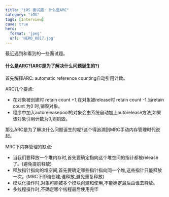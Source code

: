 ```yaml
---
title: "iOS 面试题: 什么是ARC"
category: "iOS"
tags: [Interview]
cave: true
hero:
  format: 'jpeg'
  url: 'HERO_0017.jpg'
---
```

最近遇到和看到的一些面试题。

#### 什么是ARC?(ARC是为了解决什么问题诞生的?)

首先解释ARC: automatic reference counting自动引用计数。

ARC几个要点:

* 在对象被创建时 retain count +1,在对象被release时 retain count -1.当retain count 为0 时,销毁对象。
* 程序中加入autoreleasepool的对象会由系统自动加上autorelease方法,如果该对象引用计数为0,则销毁。

那么ARC是为了解决什么问题诞生的呢?这个得追溯到MRC手动内存管理时代说起。

MRC下内存管理的缺点:

* 当我们要释放一个堆内存时,首先要确定指向这个堆空间的指针都被release了。(避免提前释放)
* 释放指针指向的堆空间,首先要确定哪些指针指向同一个堆,这些指针只能释放一次。(MRC下即谁创建,谁释放,避免重复释放)
* 模块化操作时,对象可能被多个模块创建和使用,不能确定最后由谁去释放。
* 多线程操作时,不确定哪个线程最后使用完毕
